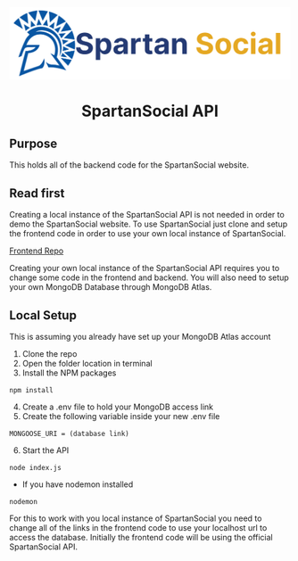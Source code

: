 <img src="./SpartanSocialLogo.png" alt="Spartan Social Logo" align="center">

<h1 align="center">SpartanSocial API</h1>

## Purpose
This holds all of the backend code for the SpartanSocial website.

## Read first
Creating a local instance of the SpartanSocial API is not needed in order to demo the SpartanSocial website. To use SpartanSocial just clone and setup the frontend code in order to use your own local instance of SpartanSocial.

[Frontend Repo](https://github.com/johnsuico/SpartanSocial-FrontEnd)

Creating your own local instance of the SpartanSocial API requires you to change some code in the frontend and backend. You will also need to setup your own MongoDB Database through MongoDB Atlas.

## Local Setup
This is assuming you already have set up your MongoDB Atlas account

1. Clone the repo
2. Open the folder location in terminal
3. Install the NPM packages
```
npm install
```
4. Create a .env file to hold your MongoDB access link
5. Create the following variable inside your new .env file
```
MONGOOSE_URI = (database link)
```
6. Start the API
```
node index.js
```
  - If you have nodemon installed
  ```
  nodemon
  ```

For this to work with you local instance of SpartanSocial you need to change all of the links in the frontend code to use your localhost url to access the database. Initially the frontend code will be using the official SpartanSocial API.
